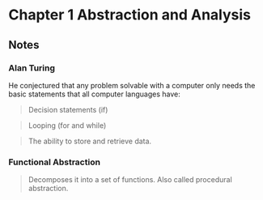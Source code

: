 # Chapter 1 Abstraction and Analysis

## Notes

### Alan Turing 
He conjectured that any problem solvable with a computer only needs the
basic statements that all computer languages have: 

> Decision statements (if)

> Looping (for and while)

> The ability to store and retrieve data.

### Functional Abstraction
> Decomposes it into a set of functions. Also called procedural abstraction.